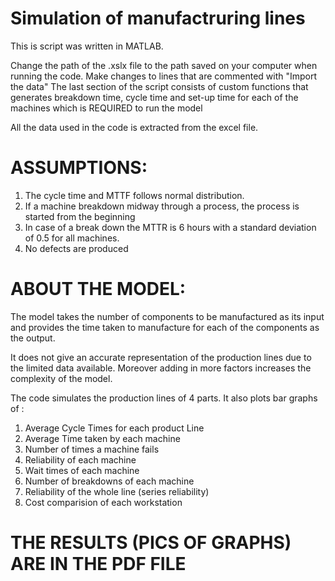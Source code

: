 # Simulation of manufactruring lines

This is script was written in MATLAB.

Change the path of the .xslx file to the path saved on your computer when running the code. Make changes to lines that are commented with "Import the data"
The last section of the script consists of custom functions that generates breakdown time, cycle time and set-up time for each of the machines which is REQUIRED to run the model

All the data used in the code is extracted from the excel file.

# ASSUMPTIONS:

1. The cycle time and MTTF follows normal distribution.
2. If a machine breakdown midway through a process, the process is started from the beginning
3. In case of a break down the MTTR is 6 hours with a standard deviation of 0.5 for all machines. 
4. No defects are produced

# ABOUT THE MODEL:

The model takes the number of components to be manufactured as its input and provides the time taken to manufacture for each of the components as the output.

It does not give an accurate representation of the production lines due to the limited data available. Moreover adding in more factors increases the complexity of the model. 

The code simulates the production lines of 4 parts. It also plots bar graphs of :

1. Average Cycle Times for each product Line
2. Average Time taken by each machine 
3. Number of times a machine fails
4. Reliability of each machine
5. Wait times of each machine
6. Number of breakdowns of each machine
7. Reliability of the whole line (series reliability)
8. Cost comparision of each workstation


# THE RESULTS (PICS OF GRAPHS) ARE IN THE PDF FILE
